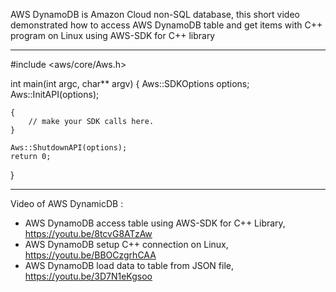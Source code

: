 AWS DynamoDB is Amazon Cloud non-SQL database, this short video demonstrated how to access AWS DynamoDB 
table and get items with C++ program  on Linux using AWS-SDK for C++ library

******
#include <aws/core/Aws.h>

int main(int argc, char** argv)
{
    Aws::SDKOptions options;
    Aws::InitAPI(options);

    {
        // make your SDK calls here.
    }

    Aws::ShutdownAPI(options);
    return 0;
}
******

Video of AWS DynamicDB :
* AWS DynamoDB access table using AWS-SDK for C++ Library, https://youtu.be/8tcvG8ATzAw
* AWS DynamoDB setup C++ connection on Linux, https://youtu.be/BBOCzgrhCAA
* AWS DynamoDB load data to table from JSON file, https://youtu.be/3D7N1eKgsoo

